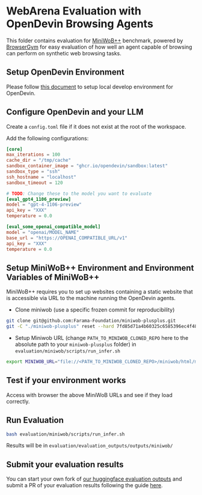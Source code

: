 # WebArena Evaluation with OpenDevin Browsing Agents

This folder contains evaluation for [MiniWoB++](https://miniwob.farama.org/) benchmark, powered by [BrowserGym](https://github.com/ServiceNow/BrowserGym) for easy evaluation of how well an agent capable of browsing can perform on synthetic web browsing tasks.

## Setup OpenDevin Environment

Please follow [this document](https://github.com/OpenDevin/OpenDevin/blob/main/Development.md) to setup local develop environment for OpenDevin.

## Configure OpenDevin and your LLM

Create a `config.toml` file if it does not exist at the root of the workspace.

Add the following configurations:

```toml
[core]
max_iterations = 100
cache_dir = "/tmp/cache"
sandbox_container_image = "ghcr.io/opendevin/sandbox:latest"
sandbox_type = "ssh"
ssh_hostname = "localhost"
sandbox_timeout = 120

# TODO: Change these to the model you want to evaluate
[eval_gpt4_1106_preview]
model = "gpt-4-1106-preview"
api_key = "XXX"
temperature = 0.0

[eval_some_openai_compatible_model]
model = "openai/MODEL_NAME"
base_url = "https://OPENAI_COMPATIBLE_URL/v1"
api_key = "XXX"
temperature = 0.0
```

## Setup MiniWoB++ Environment and Environment Variables of MiniWoB++
MiniWoB++ requires you to set up websites containing a static website that is accessible via URL to the machine running the OpenDevin agents.

- Clone miniwob (use a specific frozen commit for reproducibility)
```sh
git clone git@github.com:Farama-Foundation/miniwob-plusplus.git
git -C "./miniwob-plusplus" reset --hard 7fd85d71a4b60325c6585396ec4f48377d049838
```

- Setup Miniwob URL (change `PATH_TO_MINIWOB_CLONED_REPO` here to the absolute path to your `miniwob-plusplus` folder) in `evaluation/miniwob/scripts/run_infer.sh`
```sh
export MINIWOB_URL="file://<PATH_TO_MINIWOB_CLONED_REPO>/miniwob/html/miniwob/"
```

## Test if your environment works

Access with browser the above MiniWoB URLs and see if they load correctly.

## Run Evaluation

```sh
bash evaluation/miniwob/scripts/run_infer.sh
```

Results will be in `evaluation/evaluation_outputs/outputs/miniwob/`

## Submit your evaluation results

You can start your own fork of [our huggingface evaluation outputs](https://huggingface.co/spaces/OpenDevin/evaluation) and submit a PR of your evaluation results following the guide [here](https://huggingface.co/docs/hub/en/repositories-pull-requests-discussions#pull-requests-and-discussions).
